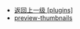 - [返回上一级 [plugins]](page/web前端/视频相关/plyr/plyr-3.7.8/src/sass/plugins/)
- [preview-thumbnails](page/web前端/视频相关/plyr/plyr-3.7.8/src/sass/plugins/preview-thumbnails/)
